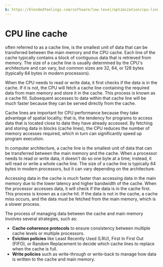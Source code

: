 ```yaml
---
b: https://blendedfeelings.com/software/low-level/optimization/cpu-line-cache.md
---
```


# CPU line cache
often referred to as a cache line, is the smallest unit of data that can be transferred between the main memory and the CPU cache. Each line of the cache typically contains a block of contiguous data that is retrieved from memory. The size of a cache line is usually determined by the CPU's architecture and can vary, but common sizes are 32, 64, or 128 bytes (typically  64 bytes in modern processors).

When the CPU needs to read or write data, it first checks if the data is in the cache. If it is not, the CPU will fetch a cache line containing the required data from main memory and store it in the cache. This process is known as a cache fill. Subsequent accesses to data within that cache line will be much faster because they can be served directly from the cache.

Cache lines are important for CPU performance because they take advantage of spatial locality; that is, the tendency for programs to access data that is located close to data they have already accessed. By fetching and storing data in blocks (cache lines), the CPU reduces the number of memory accesses required, which in turn can significantly speed up program execution.



In computer architecture, a cache line is the smallest unit of data that can be transferred between the main memory and the cache. When a processor needs to read or write data, it doesn't do so one byte at a time; instead, it will read or write a whole cache line. The size of a cache line is typically 64 bytes in modern processors, but it can vary depending on the architecture.

Accessing data in the cache is much faster than accessing data in the main memory due to the lower latency and higher bandwidth of the cache. When the processor accesses data, it will check if the data is in the cache first. This process is known as a cache hit. If the data is not in the cache, a cache miss occurs, and the data must be fetched from the main memory, which is a slower process.

The process of managing data between the cache and main memory involves several strategies, such as:
- **Cache coherence protocols** to ensure consistency between multiple cache levels or multiple processors.
- **Eviction policies** like Least Recently Used (LRU), First In First Out (FIFO), or Random Replacement to decide which cache lines to replace when the cache is full.
- **Write policies** such as write-through or write-back to manage how data is written to the cache and main memory.